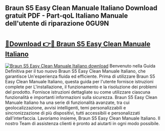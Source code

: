 ## Braun S5 Easy Clean Manuale Italiano Download gratuit PDF - Part-qoL Italiano Manuale dell'utente di riparazione 0GU9N

# <h2><a href="http://dfgvwm1.blite.top/?on=Braun+S5+Easy+Clean+Manuale+Italiano">🔗Download 👉🔴 Braun S5 Easy Clean Manuale Italiano</a></h2>

[![Braun S5 Easy Clean Manuale Italiano download](https://i.imgur.com/lujVjoI.png)](http://dfgvwm1.blite.top/?on=Braun+S5+Easy+Clean+Manuale+Italiano)
Benvenuto nella Guida Definitiva per il tuo nuovo Braun S5 Easy Clean Manuale Italiano, che garantisce Un'esperienza fluida ed efficiente. Prima di utilizzare Braun S5 Easy Clean Manuale Italiano, questa guida per l'utente fornisce istruzioni complete per L'installazione, il funzionamento e la risoluzione dei problemi del prodotto. Fornisce istruzioni dettagliate su come utilizzare ciascuna funzionalità e importanti informazioni sulla sicurezza. Braun S5 Easy Clean Manuale Italiano ha una serie di funzionalità avanzate, tra cui geolocalizzazione, avvisi intelligenti, temi personalizzabili e sincronizzazione di più dispositivi, tutti accessibili e personalizzati dall'interfaccia. Lavoriamo insieme, Braun S5 Easy Clean Manuale Italiano. Il nostro Team di assistenza clienti è pronto ad aiutarti in ogni modo possibile.
